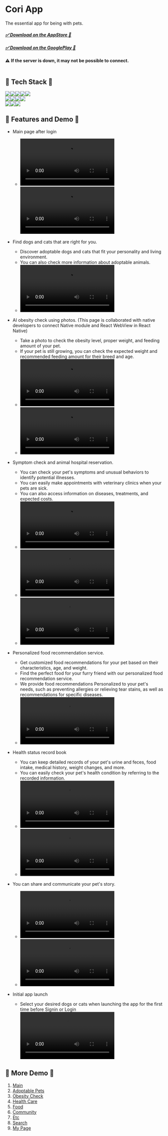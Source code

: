 # Cori App

The essential app for being with pets.

##### [✅ Download on the AppStore 🍎](https://apps.apple.com/kr/app/id1476796492)
##### [✅ Download on the GooglePlay 🤖](https://play.google.com/store/apps/details?id=kr.richplanet.app.cori&hl=ko)

⚠️ **If the server is down, it may not be possible to connect.**
<br/><br/>

## 🫧 Tech Stack 🫧

<img src="https://img.shields.io/badge/javascript-F7DF1E?style=for-the-badge&logo=javascript&logoColor=white"><img src="https://img.shields.io/badge/typescript-3178C6?style=for-the-badge&logo=typescript&logoColor=white"><img src="https://img.shields.io/badge/react native-61DAFB?style=for-the-badge&logo=react&logoColor=white"><img src="https://img.shields.io/badge/css-1572B6?style=for-the-badge&logo=css3&logoColor=white"><img src="https://img.shields.io/badge/HTML5-E34F26?style=for-the-badge&logo=HTML5&logoColor=white"><br/>
<img src="https://img.shields.io/badge/MobX-FF9955?style=for-the-badge&logo=mobx&logoColor=white"/><img src="https://img.shields.io/badge/axios-2A1659?style=for-the-badge&logo=axios&logoColor=white"><img src="https://img.shields.io/badge/firebase-FFCA28?style=for-the-badge&logo=firebase&logoColor=white"><img src="https://img.shields.io/badge/styled components-DB7093?style=for-the-badge&amp;logo=styled-components&amp;logoColor=white" />
<br/>
<img src="https://img.shields.io/badge/Story Book-FF4785?style=for-the-badge&logo=storybook&logoColor=white"/><img src="https://img.shields.io/badge/Formik-1F4DC0?style=for-the-badge&logo=formik&logoColor=white"/><img src="https://img.shields.io/badge/Google AdMob-EA4335?style=for-the-badge&logo=googleadmob&logoColor=white"/>

## 🫧 Features and Demo 🫧
- Main page after login
  - <video src="https://user-images.githubusercontent.com/118039042/224653836-6b50954e-412f-43bf-b74b-ba6b88308f70.mov"></video><video src="https://user-images.githubusercontent.com/118039042/224653935-b6b110ae-f32d-4e9f-bab1-6771540d2af8.mov"></video>
  
- Find dogs and cats that are right for you.
  - Discover adoptable dogs and cats that fit your personality and living environment.
  - You can also check more information about adoptable animals.
  -  <video src="https://user-images.githubusercontent.com/118039042/224655261-79579446-5b5c-43bf-b423-42f12b562ebf.mov"></video>

- AI obesity check using photos. (This page is collaborated with native developers to connect Native module and React WebView in React Native)
  - Take a photo to check the obesity level, proper weight, and feeding amount of your pet.
  - If your pet is still growing, you can check the expected weight and recommended feeding amount for their breed and age.
  -  <video src="https://user-images.githubusercontent.com/118039042/224657146-4bd7ad2c-86a2-4b5e-a2fe-3eefb4ea4911.mov"></video>
  -  <video src="https://user-images.githubusercontent.com/118039042/224657158-a0916529-9723-41f2-8562-c5202d7dfc55.mov"></video>
  
- Symptom check and animal hospital reservation.
  - You can check your pet's symptoms and unusual behaviors to identify potential illnesses.
  - You can easily make appointments with veterinary clinics when your pets are sick.
  - You can also access information on diseases, treatments, and expected costs.
  -  <video src="https://user-images.githubusercontent.com/118039042/224658210-3b6c0697-9fea-46eb-aaf8-8ade53f4faf9.mov"></video>
  -  <video src="https://user-images.githubusercontent.com/118039042/224659457-eebefdb5-a605-43e1-a221-6c887968743f.mov"></video>
  -  <video src="https://user-images.githubusercontent.com/118039042/224659494-a44f161f-e0ba-4a25-97f0-eef1900b9e1f.mov"></video>
  
- Personalized food recommendation service.
  - Get customized food recommendations for your pet based on their characteristics, age, and weight.
  - Find the perfect food for your furry friend with our personalized food recommendation service.
  - We provide food recommendations Personalized to your pet's needs, such as preventing allergies or relieving tear stains, as well as recommendations for specific diseases.
  -  <video src="https://user-images.githubusercontent.com/118039042/224658225-2f5a48c4-4379-4ba0-9410-fdc58a6171b6.mov"></video>
  
- Health status record book
  - You can keep detailed records of your pet's urine and feces, food intake, medical history, weight changes, and more.
  - You can easily check your pet's health condition by referring to the recorded information.
  -  <video src="https://user-images.githubusercontent.com/118039042/224660403-f33cd140-7336-4961-bc1d-f963f063d09c.mov"></video>
  -  <video src="https://user-images.githubusercontent.com/118039042/224660413-977a2981-831f-464f-bb81-f682ca8982b4.mov"></video>

- You can share and communicate your pet's story.
  -  <video src="https://user-images.githubusercontent.com/118039042/224661230-10d8264c-6cf2-4ddb-a4ec-7b6b60ebab6e.mov"></video>
  -  <video src="https://user-images.githubusercontent.com/118039042/224661242-f960c2f1-07fd-4984-b695-c72ce9c059ca.mov"></video> 

- Initial app launch
  - Select your desired dogs or cats when launching the app for the first time before Signin or Login
  <video src="https://user-images.githubusercontent.com/118039042/224651720-b4003465-aaa2-494e-8b48-39b02a59d592.mov"></video>
  
## 🫧 More Demo 🫧
1.  [Main](https://drive.google.com/drive/folders/104MBAxiwSNwVj9fH7RhV78xWYtawEDXn?usp=share_link)
2.  [Adoptable Pets](https://drive.google.com/drive/folders/1O6RK0ojkg95XuMYVpFm-PVSC3Z4K4LQG?usp=share_link)
3.  [Obesity Check](https://drive.google.com/drive/folders/15FKfbab7WuxekSz35Gg-ToEOMFu8zmaW?usp=share_link)
4.  [Health Care](https://drive.google.com/drive/folders/1WGZFnxd1rbiKUcA-Q5b3Iw55HEPpLIZK?usp=share_link)
5.  [Food](https://drive.google.com/drive/folders/1s-5WsE6E6jlIRWoTqMtzGwwTP72E2VtH?usp=share_link)
6.  [Community](https://drive.google.com/drive/folders/1G4cZ1_kQwdGxIcBlPU1Llkq5PBIEJxE7?usp=share_link)
7.  [Etc](https://drive.google.com/drive/folders/1G4cZ1_kQwdGxIcBlPU1Llkq5PBIEJxE7?usp=share_link)
8.  [Search](https://drive.google.com/drive/folders/1G4cZ1_kQwdGxIcBlPU1Llkq5PBIEJxE7?usp=share_link)
9.  [My Page](https://drive.google.com/drive/folders/1giAmxgb6bewDK9jbTD0yAhY-WRb0Tjsq?usp=share_link)


